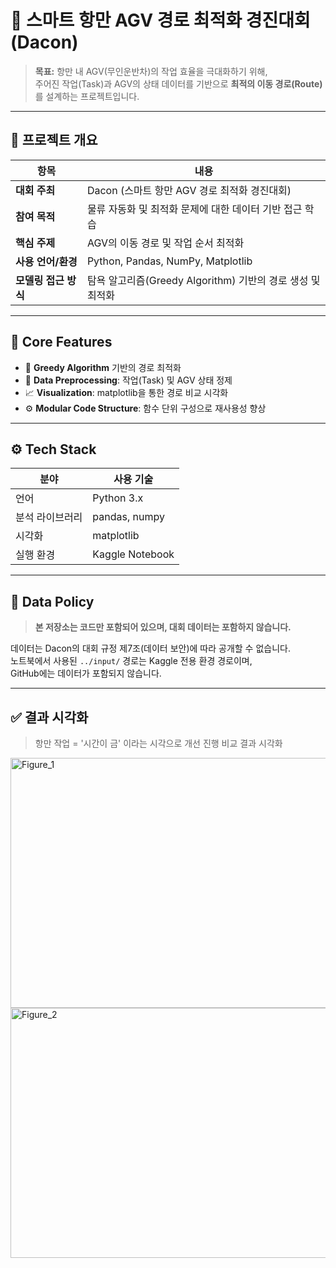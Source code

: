 # 🚢 스마트 항만 AGV 경로 최적화 경진대회 (Dacon)

> **목표:** 항만 내 AGV(무인운반차)의 작업 효율을 극대화하기 위해,  
> 주어진 작업(Task)과 AGV의 상태 데이터를 기반으로 **최적의 이동 경로(Route)** 를 설계하는 프로젝트입니다.

---

## 📘 프로젝트 개요

| 항목 | 내용 |
|------|------|
| **대회 주최** | Dacon (스마트 항만 AGV 경로 최적화 경진대회) |
| **참여 목적** | 물류 자동화 및 최적화 문제에 대한 데이터 기반 접근 학습 |
| **핵심 주제** | AGV의 이동 경로 및 작업 순서 최적화 |
| **사용 언어/환경** | Python, Pandas, NumPy, Matplotlib |
| **모델링 접근 방식** | 탐욕 알고리즘(Greedy Algorithm) 기반의 경로 생성 및 최적화 |

---

## 🧠 Core Features

- 🚗 **Greedy Algorithm** 기반의 경로 최적화
- 🧩 **Data Preprocessing**: 작업(Task) 및 AGV 상태 정제
- 📈 **Visualization**: matplotlib을 통한 경로 비교 시각화
- ⚙️ **Modular Code Structure**: 함수 단위 구성으로 재사용성 향상

---

## ⚙️ Tech Stack

| 분야 | 사용 기술 |
|------|------------|
| 언어 | Python 3.x |
| 분석 라이브러리 | pandas, numpy |
| 시각화 | matplotlib |
| 실행 환경 | Kaggle Notebook |

---

## 🚫 Data Policy

> **본 저장소는 코드만 포함되어 있으며, 대회 데이터는 포함하지 않습니다.**

데이터는 Dacon의 대회 규정 제7조(데이터 보안)에 따라 공개할 수 없습니다.  
노트북에서 사용된 `../input/` 경로는 Kaggle 전용 환경 경로이며,  
GitHub에는 데이터가 포함되지 않습니다.

---

##  ✅ 결과 시각화

> 항만 작업 = '시간이 금' 이라는 시각으로 개선 진행 비교 결과 시각화

<img width="800" height="400" alt="Figure_1" src="https://github.com/user-attachments/assets/82739a7b-9d38-4396-9b16-c8cdcd3edd72" />
<img width="800" height="400" alt="Figure_2" src="https://github.com/user-attachments/assets/32e70f5a-f4f5-4b8a-bade-260af86c973c" />
